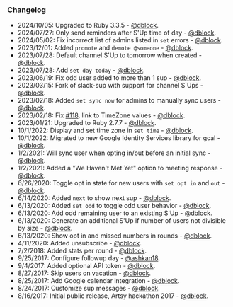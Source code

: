 ### Changelog

* 2024/10/05: Upgraded to Ruby 3.3.5 - [@dblock](https://github.com/dblock).
* 2024/07/27: Only send reminders after S'Up time of day - [@dblock](https://github.com/dblock).
* 2024/05/02: Fix incorrect list of admins listed in `set` errors - [@dblock](https://github.com/dblock).
* 2023/12/01: Added `promote` and `demote @someone` - [@dblock](https://github.com/dblock).
* 2023/07/28: Default channel S'Up to tomorrow when created - [@dblock](https://github.com/dblock).
* 2023/07/28: Add `set day today` - [@dblock](https://github.com/dblock).
* 2023/06/19: Fix odd user added to more than 1 sup - [@dblock](https://github.com/dblock).
* 2023/03/15: Fork of slack-sup with support for channel S'Ups - [@dblock](https://github.com/dblock).
* 2023/02/18: Added `set sync now` for admins to manually sync users - [@dblock](https://github.com/dblock).
* 2023/02/18: Fix [#118](https://github.com/dblock/slack-sup2/issues/118), link to TimeZone values - [@dblock](https://github.com/dblock).
* 2023/01/21: Upgraded to Ruby 2.7.7 - [@dblock](https://github.com/dblock).
* 10/1/2022: Display and set time zone in `set time` - [@dblock](https://github.com/dblock).
* 10/1/2022: Migrated to new Google Identity Services library for gcal - [@dblock](https://github.com/dblock).
* 1/2/2021: Will sync user when opting in/out before an initial sync - [@dblock](https://github.com/dblock).
* 1/2/2021: Added a "We Haven't Met Yet" option to meeting response - [@dblock](https://github.com/dblock).
* 6/26/2020: Toggle opt in state for new users with `set opt in` and `out` - [@dblock](https://github.com/dblock).
* 6/14/2020: Added `next` to show next sup - [@dblock](https://github.com/dblock).
* 6/13/2020: Added `set odd` to toggle odd user behavior - [@dblock](https://github.com/dblock).
* 6/13/2020: Add odd remaining user to an existing S'Up - [@dblock](https://github.com/dblock).
* 6/13/2020: Generate an additional S'Up if number of users not divisible by size - [@dblock](https://github.com/dblock).
* 6/13/2020: Show opt in and missed numbers in rounds - [@dblock](https://github.com/dblock).
* 4/11/2020: Added unsubscribe - [@dblock](https://github.com/dblock).
* 7/2/2018: Added stats per round - [@dblock](https://github.com/dblock).
* 9/25/2017: Configure followup day - [@ashkan18](https://github.com/ashkan18).
* 9/4/2017: Added optional API token - [@dblock](https://github.com/dblock).
* 8/27/2017: Skip users on vacation - [@dblock](https://github.com/dblock).
* 8/25/2017: Add Google calendar integration - [@dblock](https://github.com/dblock).
* 8/24/2017: Customize sup messages - [@dblock](https://github.com/dblock).
* 8/16/2017: Initial public release, Artsy hackathon 2017 - [@dblock](https://github.com/dblock).

